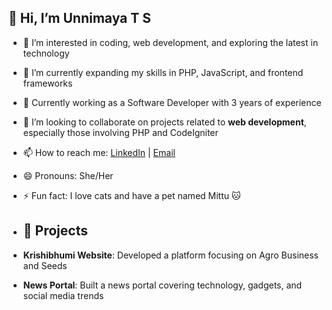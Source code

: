 ## 👋 Hi, I’m Unnimaya T S
- 👀 I’m interested in coding, web development, and exploring the latest in technology
- 🌱 I’m currently expanding my skills in PHP, JavaScript, and frontend frameworks
- 💼 Currently working as a Software Developer with 3 years of experience
- 💞️ I’m looking to collaborate on projects related to **web development**, especially those involving PHP and CodeIgniter
- 📫 How to reach me: [LinkedIn](https://linkedin.com/in/unnimayats) | [Email](mailto:unnimayats001@gmail.com)
- 😄 Pronouns: She/Her
- ⚡ Fun fact: I love cats and have a pet named Mittu 🐱

- ## 📂 Projects
- **Krishibhumi Website**: Developed a platform focusing on Agro Business and Seeds
- **News Portal**: Built a news portal covering technology, gadgets, and social media trends
